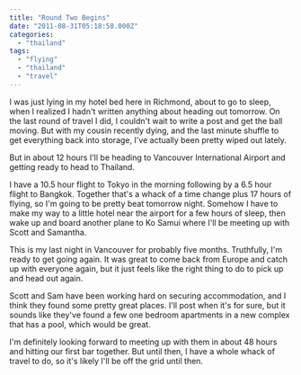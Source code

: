 ```yaml
---
title: "Round Two Begins"
date: "2011-08-31T05:18:58.000Z"
categories: 
  - "thailand"
tags: 
  - "flying"
  - "thailand"
  - "travel"
---
```


I was just lying in my hotel bed here in Richmond, about to go to sleep, when I realized I hadn't written anything about heading out tomorrow. On the last round of travel I did, I couldn't wait to write a post and get the ball moving. But with my cousin recently dying, and the last minute shuffle to get everything back into storage, I've actually been pretty wiped out lately.

But in about 12 hours I'll be heading to Vancouver International Airport and getting ready to head to Thailand.

I have a 10.5 hour flight to Tokyo in the morning following by a 6.5 hour flight to Bangkok. Together that's a whack of a time change plus 17 hours of flying, so I'm going to be pretty beat tomorrow night. Somehow I have to make my way to a little hotel near the airport for a few hours of sleep, then wake up and board another plane to Ko Samui where I'll be meeting up with Scott and Samantha.

This is my last night in Vancouver for probably five months. Truthfully, I'm ready to get going again. It was great to come back from Europe and catch up with everyone again, but it just feels like the right thing to do to pick up and head out again.

Scott and Sam have been working hard on securing accommodation, and I think they found some pretty great places. I'll post when it's for sure, but it sounds like they've found a few one bedroom apartments in a new complex that has a pool, which would be great.

I'm definitely looking forward to meeting up with them in about 48 hours and hitting our first bar together. But until then, I have a whole whack of travel to do, so it's likely I'll be off the grid until then.
